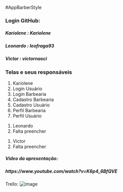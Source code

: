 #AppBarberStyle

<!DOCTYPE html>
<html>
<head>
	<title>
		Os componentes das equipes juntamente com o login do github:
	</title>
</head>
<body>
<div>
  <h3>Login GitHub:</h3>
  <h5>Kariolene : Kariolene </h5>
  <h5>Leonardo  : leofraga93</h5>
  <h5>Victor    : victornasci</h5>
</div>

<div>
  <h3>Telas e seus responsáveis</h3>
  <ol>
    <li>Kariolene</li>
    <li>Login Usuário</li>
    <li>Login Barbearia</li>
    <li>Cadastro Barbearia</li>
    <li>Cadastro Usuário</li>
    <li>Perfil Barbearia</li>
    <li>Perfil Usuário</li>
  </ol>
  <ol>
	<li>Leonardo</li>
	<li>Falta preencher</li>
  </ol>
  <ol>
	<li>Victor</li>
	<li>Falta preencher</li>
  </ol>
</div>
<div>
	<h5>Video da apresentação:<h5>
	<p>https://www.youtube.com/watch?v=K6p4_6BfQVE</p>
</div>
</body>
</html>



Trello:
![image](https://user-images.githubusercontent.com/38690364/116765666-9f09bb80-a9fc-11eb-8bb4-f8af25c7f390.png)



